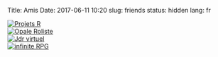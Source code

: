 Title: Amis
Date: 2017-06-11 10:20
slug: friends
status: hidden
lang: fr

[![Projets R]({filename}/images/logo4.png)](http://projets-r.com)  
[![Opale Roliste]({filename}/images/banniere.gif)](http://forum.opale-roliste.com/)  
[![Jdr virtuel]({filename}/images/site_logo.png)](https://www.jdrvirtuel.com/)   
[![infinite RPG]({filename}/images/logo-infinite-web.png)](https://www.infinite-rpg.fr/)  
